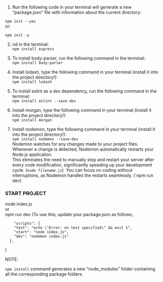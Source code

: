 1. Run the following code in your terminal will generate a new “package.json” file with information about the current directory:

`npm init --yes`  
or:

`npm init -y`

2. nd in the terminal:   
`npm install express`  

3. To install body-parser, run the following command in the terminal:   
`npm install body-parser`

4. Install lodash, type the following command in your terminal (install it into the project directory!):  
`npm install lodash`

5. To install eslint as a dev dependency, run the following command in the terminal:  
`npm install eslint --save-dev`

6. Install morgan, type the following command in your terminal (install it into the project directory!):  
`npm install morgan`

7. Install nodemon, type the following command in your terminal (install it into the project directory!):  
`npm install nodemon --save-dev`  
Nodemon watches for any changes made to your project files.  
Whenever a change is detected, Nodemon automatically restarts your Node.js application.  
This eliminates the need to manually stop and restart your server after every code modification, significantly speeding up your development cycle. (`node filename.js`)  
You can focus on coding without interruptions, as Nodemon handles the restarts seamlessly. (`npm run dev)



### START PROJECT
node index.js  
or  
npm run dev (To use this; update your package.json as follows;  
```
    "scripts": {
    "test": "echo \"Error: no test specified\" && exit 1",
    "start": "node index.js",
    "dev": "nodemon index.js"
  },
```
)

NOTE: 

`npm install` command generates a new “node_modules” folder containing all the corresponding package folders.